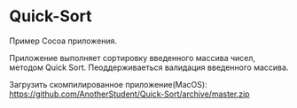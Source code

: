# Quick-Sort
Пример Cocoa приложения.

Приложение выполняет сортировку введенного массива чисел, методом Quick Sort.
Пеоддерживаеться валидация введенного массива.

Загрузить скомпилированное приложение(MacOS):
https://github.com/AnotherStudent/Quick-Sort/archive/master.zip

